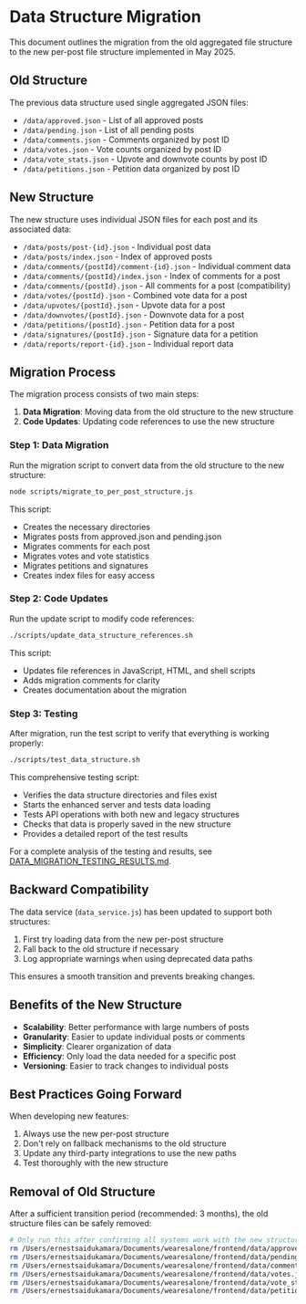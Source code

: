 # Data Structure Migration

This document outlines the migration from the old aggregated file structure to the new per-post file structure implemented in May 2025.

## Old Structure

The previous data structure used single aggregated JSON files:

- `/data/approved.json` - List of all approved posts
- `/data/pending.json` - List of all pending posts
- `/data/comments.json` - Comments organized by post ID
- `/data/votes.json` - Vote counts organized by post ID
- `/data/vote_stats.json` - Upvote and downvote counts by post ID
- `/data/petitions.json` - Petition data organized by post ID

## New Structure

The new structure uses individual JSON files for each post and its associated data:

- `/data/posts/post-{id}.json` - Individual post data
- `/data/posts/index.json` - Index of approved posts
- `/data/comments/{postId}/comment-{id}.json` - Individual comment data
- `/data/comments/{postId}/index.json` - Index of comments for a post
- `/data/comments/{postId}.json` - All comments for a post (compatibility)
- `/data/votes/{postId}.json` - Combined vote data for a post
- `/data/upvotes/{postId}.json` - Upvote data for a post
- `/data/downvotes/{postId}.json` - Downvote data for a post
- `/data/petitions/{postId}.json` - Petition data for a post
- `/data/signatures/{postId}.json` - Signature data for a petition
- `/data/reports/report-{id}.json` - Individual report data

## Migration Process

The migration process consists of two main steps:

1. **Data Migration**: Moving data from the old structure to the new structure
2. **Code Updates**: Updating code references to use the new structure

### Step 1: Data Migration

Run the migration script to convert data from the old structure to the new structure:

```bash
node scripts/migrate_to_per_post_structure.js
```

This script:
- Creates the necessary directories
- Migrates posts from approved.json and pending.json
- Migrates comments for each post
- Migrates votes and vote statistics
- Migrates petitions and signatures
- Creates index files for easy access

### Step 2: Code Updates

Run the update script to modify code references:

```bash
./scripts/update_data_structure_references.sh
```

This script:
- Updates file references in JavaScript, HTML, and shell scripts
- Adds migration comments for clarity
- Creates documentation about the migration

### Step 3: Testing

After migration, run the test script to verify that everything is working properly:

```bash
./scripts/test_data_structure.sh
```

This comprehensive testing script:
- Verifies the data structure directories and files exist
- Starts the enhanced server and tests data loading
- Tests API operations with both new and legacy structures
- Checks that data is properly saved in the new structure
- Provides a detailed report of the test results

For a complete analysis of the testing and results, see [DATA_MIGRATION_TESTING_RESULTS.md](DATA_MIGRATION_TESTING_RESULTS.md).

## Backward Compatibility

The data service (`data_service.js`) has been updated to support both structures:

1. First try loading data from the new per-post structure
2. Fall back to the old structure if necessary
3. Log appropriate warnings when using deprecated data paths

This ensures a smooth transition and prevents breaking changes.

## Benefits of the New Structure

- **Scalability**: Better performance with large numbers of posts
- **Granularity**: Easier to update individual posts or comments
- **Simplicity**: Clearer organization of data
- **Efficiency**: Only load the data needed for a specific post
- **Versioning**: Easier to track changes to individual posts

## Best Practices Going Forward

When developing new features:

1. Always use the new per-post structure
2. Don't rely on fallback mechanisms to the old structure
3. Update any third-party integrations to use the new paths
4. Test thoroughly with the new structure

## Removal of Old Structure

After a sufficient transition period (recommended: 3 months), the old structure files can be safely removed:

```bash
# Only run this after confirming all systems work with the new structure
rm /Users/ernestsaidukamara/Documents/wearesalone/frontend/data/approved.json
rm /Users/ernestsaidukamara/Documents/wearesalone/frontend/data/pending.json
rm /Users/ernestsaidukamara/Documents/wearesalone/frontend/data/comments.json
rm /Users/ernestsaidukamara/Documents/wearesalone/frontend/data/votes.json
rm /Users/ernestsaidukamara/Documents/wearesalone/frontend/data/vote_stats.json
rm /Users/ernestsaidukamara/Documents/wearesalone/frontend/data/petitions.json
```

